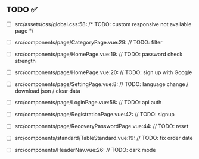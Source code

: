 ## TODO ✅

- [ ] src/assets/css/global.css:58:  /* TODO: custom responsive not available page */ 

- [ ] src/components/page/CategoryPage.vue:29:  // TODO: filter 

- [ ] src/components/page/HomePage.vue:19:  // TODO: password check strength 

- [ ] src/components/page/HomePage.vue:20:  // TODO: sign up with Google 

- [ ] src/components/page/SettingPage.vue:8:  // TODO: language change / download json / clear data 

- [ ] src/components/page/LoginPage.vue:58:  // TODO: api auth 

- [ ] src/components/page/RegistrationPage.vue:42:  // TODO: signup 

- [ ] src/components/page/RecoveryPasswordPage.vue:44:  // TODO: reset 

- [ ] src/components/standard/TableStandard.vue:19:  // TODO: fix order date 

- [ ] src/components/HeaderNav.vue:26:  // TODO: dark mode 

